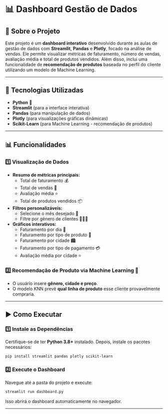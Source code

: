 # 📊 Dashboard Gestão de Dados

## 📝 Sobre o Projeto

Este projeto é um **dashboard interativo** desenvolvido durante as aulas de gestão de dados com **Streamlit**, **Pandas** e **Plotly**, focado na análise de vendas. Ele permite visualizar métricas de faturamento, número de vendas, avaliação média e total de produtos vendidos. Além disso, inclui uma funcionalidade de **recomendação de produtos** baseada no perfil do cliente utilizando um modelo de Machine Learning.

---

## 🚀 Tecnologias Utilizadas

- **Python** 🐍
- **Streamlit** (para a interface interativa)
- **Pandas** (para manipulação de dados)
- **Plotly** (para visualizações gráficas dinâmicas)
- **Scikit-Learn** (para Machine Learning - recomendação de produtos)

---

## 📊 Funcionalidades

### 1️⃣ Visualização de Dados
- **Resumo de métricas principais:**
  - Total de faturamento 💰
  - Total de vendas 🛒
  - Avaliação média ⭐
  - Total de produtos vendidos 📦
- **Filtros personalizáveis:**
  - Selecione o mês desejado 📆
  - Filtre por gênero de clientes 🧑‍🤝‍🧑
- **Gráficos interativos:**
  - Faturamento por dia 📅
  - Faturamento por tipo de produto 🎯
  - Faturamento por cidade 🏙️
  - Faturamento por tipo de pagamento 💳
  - Avaliação média por cidade ⭐

### 2️⃣ Recomendação de Produto via Machine Learning 🤖
- O usuário insere **gênero, cidade e preço**.
- O modelo KNN prevê **qual linha de produto** esse cliente provavelmente compraria.

---

## ▶️ Como Executar

### 1️⃣ Instale as Dependências
Certifique-se de ter **Python 3.8+** instalado. Depois, instale os pacotes necessários:
```bash
pip install streamlit pandas plotly scikit-learn
```

### 2️⃣ Execute o Dashboard
Navegue até a pasta do projeto e execute:
```bash
streamlit run dashboard.py
```
Isso abrirá o dashboard automaticamente no navegador.

---

